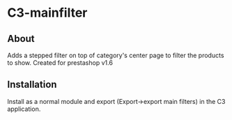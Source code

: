 # C3-mainfilter

## About

Adds a stepped filter on top of category's center page to filter the products to show.
Created for prestashop v1.6

## Installation
Install as a normal module and export (Export->export main filters) in the C3 application.
